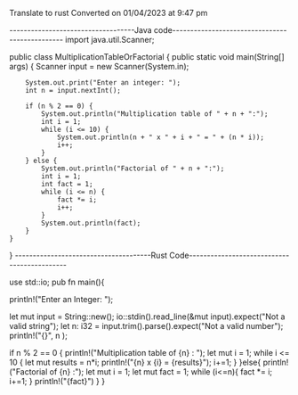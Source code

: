 Translate to rust
Converted on 01/04/2023 at 9:47 pm

-----------------------------------Java code-----------------------------------------------
import java.util.Scanner;

public class MultiplicationTableOrFactorial {
    public static void main(String[] args) {
        Scanner input = new Scanner(System.in);

        System.out.print("Enter an integer: ");
        int n = input.nextInt();

        if (n % 2 == 0) {
            System.out.println("Multiplication table of " + n + ":");
            int i = 1;
            while (i <= 10) {
                System.out.println(n + " x " + i + " = " + (n * i));
                i++;
            }
        } else {
            System.out.println("Factorial of " + n + ":");
            int i = 1;
            int fact = 1;
            while (i <= n) {
                fact *= i;
                i++;
            }
            System.out.println(fact);
        }
    }
}
--------------------------------------Rust Code--------------------------------------------

use std::io;
pub fn main(){
 
   println!("Enter an Integer: ");
   
   let mut input = String::new();
   io::stdin().read_line(&mut input).expect("Not a valid string");
   let n: i32 = input.trim().parse().expect("Not a valid number");
   println!("{}", n );

   if n % 2 == 0 {
    println!("Multiplication table of {n} : ");
     let mut i =  1;
     while i <= 10 {
      let mut results = n*i;
      println!("{n} x {i} = {results}");
      i+=1;
     } 
   }else{
    println!("Factorial of {n} :");
    let mut i = 1;
    let mut fact = 1;
    while (i<=n){
      fact *= i;
      i+=1;
    }
    println!("{fact}")
   }
}
